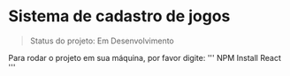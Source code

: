<h1>Sistema de cadastro de jogos</h1>

> Status do projeto: Em Desenvolvimento

Para rodar o projeto em sua máquina, por favor digite:
'''
NPM Install React
'''
